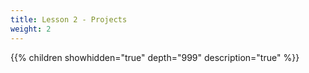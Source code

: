 ```yaml
---
title: Lesson 2 - Projects
weight: 2
---
```


<!-- ### Lesson 2 - Projects -->

{{% children showhidden="true" depth="999" description="true" %}}

<!--
only for lesson 2 for right now
TODO: embed powerpoints
link to other material
hide teacher notes and student solutions

dont' worry about folders in this section
 -->
